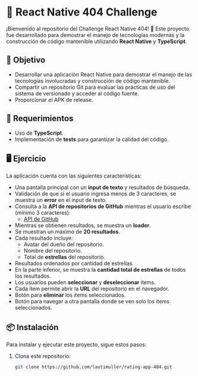 # 🚀 React Native 404 Challenge

¡Bienvenido al repositorio del Challenge React Native 404! 🎉 Este proyecto fue desarrollado para demostrar el manejo de tecnologías modernas y la construcción de código mantenible utilizando **React Native** y **TypeScript**.

## 🎯 Objetivo

- Desarrollar una aplicación React Native para demostrar el manejo de las tecnologías involucradas y construcción de código mantenible.
- Compartir un repositorio Git para evaluar las prácticas de uso del sistema de versionado y acceder al código fuente.
- Proporcionar el APK de release.

## 📝 Requerimientos

- Uso de **TypeScript**.
- Implementación de **tests** para garantizar la calidad del código.

## 🖥️ Ejercicio

La aplicación cuenta con las siguientes características:

- Una pantalla principal con un **input de texto** y resultados de búsqueda.
- Validación de que si el usuario ingresa menos de 3 caracteres, se muestra un **error** en el input de texto.
- Consulta a la **API de repositorios de GitHub** mientras el usuario escribe (mínimo 3 caracteres):
  - [API de GitHub](https://docs.github.com/en/rest/search?apiVersion=2022-11-28)
- Mientras se obtienen resultados, se muestra un **loader**.
- Se muestran un máximo de **20 resultados**.
- Cada resultado incluye:
  - Avatar del dueño del repositorio.
  - Nombre del repositorio.
  - Total de **estrellas** del repositorio.
- Resultados ordenados por cantidad de estrellas.
- En la parte inferior, se muestra la **cantidad total de estrellas** de todos los resultados.
- Los usuarios pueden **seleccionar** y **deseleccionar** items.
- Cada item permite abrir la **URL** del repositorio en el navegador.
- Botón para **eliminar** los items seleccionados.
- Botón para navegar a otra pantalla donde se ven solo los items seleccionados.

## 📦 Instalación

Para instalar y ejecutar este proyecto, sigue estos pasos:

1. Clona este repositorio:
   ```bash
   git clone https://github.com/lautimuller/rating-app-404.git
